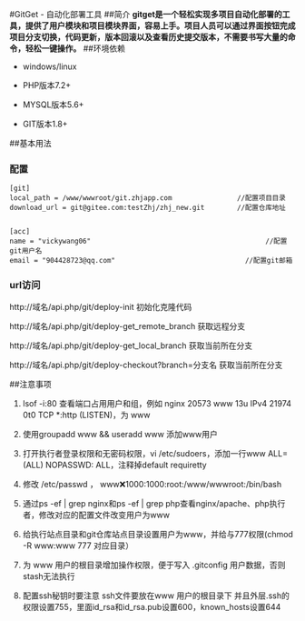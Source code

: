 #GitGet - 自动化部署工具
##简介
**gitget是一个轻松实现多项目自动化部署的工具，提供了用户模块和项目模块界面，容易上手。项目人员可以通过界面按钮完成项目分支切换，代码更新，版本回滚以及查看历史提交版本，不需要书写大量的命令，轻松一键操作。**
##环境依赖
* windows/linux

* PHP版本7.2+

* MYSQL版本5.6+

* GIT版本1.8+

##基本用法

### 配置
```
[git]
local_path = /www/wwwroot/git.zhjapp.com                //配置项目目录
download_url = git@gitee.com:testZhj/zhj_new.git        //配置仓库地址


[acc]
name = "vickywang06"                                           //配置git用户名
email = "904428723@qq.com"                                //配置git邮箱

```
### url访问
http://域名/api.php/git/deploy-init      初始化克隆代码

http://域名/api.php/git/deploy-get_remote_branch      获取远程分支

http://域名/api.php/git/deploy-get_local_branch      获取当前所在分支

http://域名/api.php/git/deploy-checkout?branch=分支名      获取当前所在分支

##注意事项
1.  lsof -i:80  查看端口占用用户和组，例如 nginx   20573  www   13u  IPv4  21974      0t0  TCP *:http (LISTEN)，为 www

1. 使用groupadd www  && useradd www 添加www用户

2. 打开执行者登录权限和无密码权限，vi /etc/sudoers，添加一行www ALL=(ALL) NOPASSWD: ALL，注释掉default requiretty

3. 修改 /etc/passwd ， www:x:1000:1000:root:/www/wwwroot:/bin/bash

4. 通过ps -ef | grep nginx和ps -ef | grep php查看nginx/apache、php执行者，修改对应的配置文件改变用户为www 

5. 给执行站点目录和git仓库站点目录设置用户为www，并给与777权限(chmod -R www:www 777 对应目录）  

6. 为 www 用户的根目录增加操作权限，便于写入 .gitconfig 用户数据，否则stash无法执行

7. 配置ssh秘钥时要注意 ssh文件要放在www 用户的根目录下 并且外层.ssh的权限设置755，里面id_rsa和id_rsa.pub设置600，known_hosts设置644




